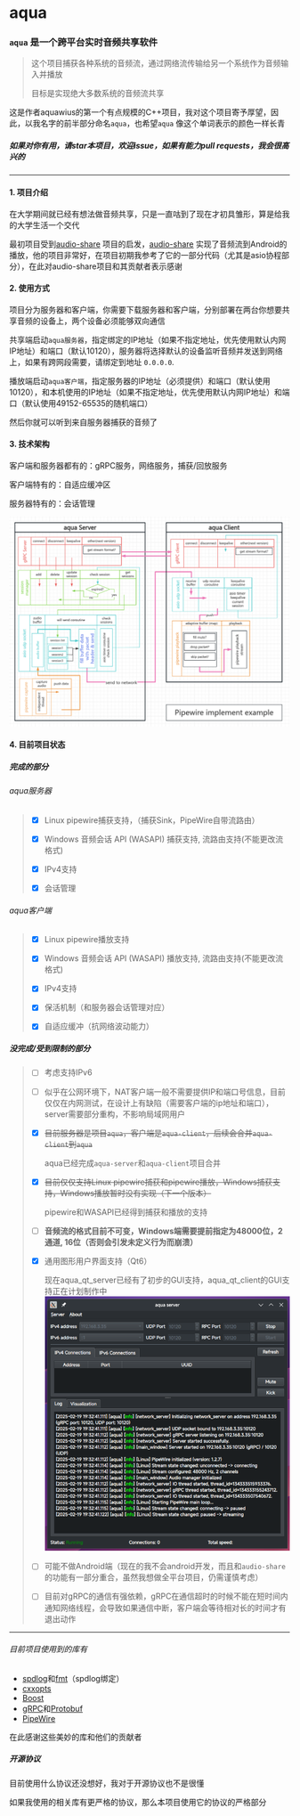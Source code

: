 # aqua

### `aqua` 是一个跨平台实时音频共享软件

> 这个项目捕获各种系统的音频流，通过网络流传输给另一个系统作为音频输入并播放
>
> 目标是实现绝大多数系统的音频流共享

这是作者aquawius的第一个有点规模的C++项目，我对这个项目寄予厚望，因此，以我名字的前半部分命名`aqua`，也希望`aqua`
像这个单词表示的颜色一样长青

##### 如果对你有用，请star本项目，欢迎issue，如果有能力pull requests，我会很高兴的

---

#### 1. 项目介绍

在大学期间就已经有想法做音频共享，只是一直咕到了现在才初具雏形，算是给我的大学生活一个交代

最初项目受到[audio-share](https://github.com/mkckr0/audio-share)
项目的启发，[audio-share](https://github.com/mkckr0/audio-share)
实现了音频流到Android的播放，他的项目非常好，在项目初期我参考了它的一部分代码（尤其是asio协程部分），在此对audio-share项目和其贡献者表示感谢

#### 2. 使用方式

项目分为服务器和客户端，你需要下载服务器和客户端，分别部署在两台你想要共享音频的设备上，两个设备必须能够双向通信

共享端启动`aqua服务器`，指定绑定的IP地址（如果不指定地址，优先使用默认内网IP地址）和端口（默认10120），服务器将选择默认的设备监听音频并发送到网络上，如果有跨网段需要，请绑定到地址
`0.0.0.0`.

播放端启动`aqua客户端`，指定服务器的IP地址（必须提供）和端口（默认使用10120），和本机使用的IP地址（如果不指定地址，优先使用默认内网IP地址）和端口（默认使用49152-65535的随机端口）

然后你就可以听到来自服务器捕获的音频了

#### 3. 技术架构

客户端和服务器都有的：gRPC服务，网络服务，捕获/回放服务

客户端特有的：自适应缓冲区

服务器特有的：会话管理

![image-20250207211847020](./readme.assets/image-20250207211847020.png)

#### 4. 目前项目状态

##### 完成的部分

###### aqua服务器

> - [x] Linux pipewire捕获支持，（捕获Sink，PipeWire自带流路由）
>
> - [x] Windows 音频会话 API (WASAPI) 捕获支持, 流路由支持(不能更改流格式)
>
> - [x] IPv4支持
>
> - [x] 会话管理

###### aqua客户端

> - [x] Linux pipewire播放支持
>
> - [x] Windows 音频会话 API (WASAPI) 播放支持, 流路由支持(不能更改流格式)
> 
> - [x] IPv4支持
>
> - [x] 保活机制（和服务器会话管理对应）
>
> - [x] 自适应缓冲（抗网络波动能力）
>

##### 没完成/受到限制的部分

> - [ ] 考虑支持IPv6
>
>   
>
> - [ ] 似乎在公网环境下，NAT客户端一般不需要提供IP和端口号信息，目前仅仅在内网测试，在设计上有缺陷（需要客户端的ip地址和端口），server需要部分重构，不影响局域网用户
>
>   
>
> - [x] ~~目前服务器是项目`aqua`，客户端是`aqua-client`，后续会合并`aqua-client`到`aqua`~~
>
>   aqua已经完成`aqua-server`和`aqua-client`项目合并
>
>   
>
> - [x] ~~目前仅仅支持Linux pipewire捕获和pipewire播放，Windows捕获支持，Windows播放暂时没有实现（下一个版本）~~ 
>
>   pipewire和WASAPI已经得到捕获和播放的支持
>
>   
>
> - [ ] **音频流的格式目前不可变，Windows端需要提前指定为48000位，2通道, 16位（否则会引发未定义行为而崩溃）**
>
>   
>
> - [x] 通用图形用户界面支持（Qt6）
>
>   现在aqua_qt_server已经有了初步的GUI支持，aqua_qt_client的GUI支持正在计划制作中
>   ![image-20250219194114125.png](./readme.assets/image-20250219194114125.png) 
>   
>
> - [ ] 可能不做Android端（现在的我不会android开发，而且和`audio-share`的功能有一部分重合，虽然我想做全平台项目，仍需谨慎考虑）
>
>   
>
> - [ ] 目前对gRPC的通信有强依赖，gRPC在通信超时的时候不能在短时间内通知网络线程，会导致如果通信中断，客户端会等待相对长的时间才有退出动作
>
>   

---

###### 目前项目使用到的库有

- [spdlog](https://github.com/gabime/spdlog)和[fmt](https://github.com/fmtlib/fmt)（spdlog绑定）
- [cxxopts](https://github.com/jarro2783/cxxopts)
- [Boost](https://www.boost.org/)
- [gRPC](https://github.com/grpc/grpc)和[Protobuf](https://github.com/protocolbuffers/protobuf)
- [PipeWire](https://www.pipewire.org/)

在此感谢这些美妙的库和他们的贡献者

##### 开源协议

目前使用什么协议还没想好，我对于开源协议也不是很懂

如果我使用的相关库有更严格的协议，那么本项目使用它的协议的严格部分